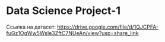 # Data Science Project-1
Ссылка на датасет: https://drive.google.com/file/d/1QJCPFA-fuGz1OqWw5WsIe3ZftC7NUeAn/view?usp=share_link